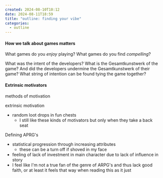 ```yaml
---
created: 2024-08-10T10:12
date: 2024-08-11T18:59
title: "outline: finding your vibe"
categories:
  - outline
---
```

#### How we talk about games matters

What games do you *enjoy* playing?
What games do you find *compelling*?

What was the intent of the developers?
What is the Gesamtkunstwerk of the game?
And did the developers undermine the Gesamtkunstwerk of their game?
What string of intention can be found tying the game together?


#### Extrinsic motivators

methods of motivation

extrinsic motivation
- random loot drops in fun chests
	- I still like these kinds of motivators but only when they take a back seat

Defining APRG's
- statistical progression through increasing attributes
	- these can be a turn off if shoved in my face
- feeling of lack of investment in main character due to lack of influence in story
- I feel like I'm not a true fan of the genre of ARPG's and thus lack good faith, or at least it feels that way when reading this as it just 
